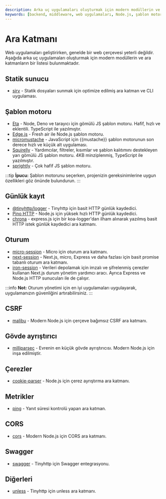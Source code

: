 ```yaml
---
description: Arka uç uygulamaları oluşturmak için modern modüllerin ve ara katmanların bir listesi.
keywords: [backend, middleware, web uygulamaları, Node.js, şablon motoru, günlük kayıt, CSRF]
---
```


# Ara Katmanı

Web uygulamaları geliştirirken, genelde bir web çerçevesi yeterli değildir. Aşağıda arka uç uygulamaları oluşturmak için modern modüllerin ve ara katmanların bir listesi bulunmaktadır.

## Statik sunucu

- [sirv](https://github.com/lukeed/sirv) - Statik dosyaları sunmak için optimize edilmiş ara katman ve CLI uygulaması.

## Şablon motoru

- [Eta](https://eta.js.org/) - Node, Deno ve tarayıcı için gömülü JS şablon motoru. Hafif, hızlı ve eklentili. TypeScript ile yazılmıştır.
- [Edge.js](https://github.com/edge-js/edge) - Fresh air ile Node.js şablon motoru.
- [micromustache](https://github.com/userpixel/micromustache) - JavaScript için {{mustache}} şablon motorunun son derece hızlı ve küçük alt uygulaması.
- [Squirelly](https://github.com/squirrellyjs/squirrelly) - Yardımcılar, filtreler, kısımlar ve şablon kalıtımını destekleyen yarı gömülü JS şablon motoru. 4KB minziplenmiş, TypeScript ile yazılmıştır.
- [sprightly](https://github.com/obadakhalili/sprightly) - Çok hafif JS şablon motoru.

:::tip
**İpucu:** Şablon motorunu seçerken, projenizin gereksinimlerine uygun özellikleri göz önünde bulundurun.
:::

## Günlük kayıt

- [@tinyhttp/logger](https://github.com/tinyhttp/logger) - Tinyhttp için basit HTTP günlük kaydedici.
- [Pino HTTP](https://github.com/pinojs/pino-http) - Node.js için yüksek hızlı HTTP günlük kaydedici.
- [chrona](https://github.com/xambassador/chrona) - express.js için bir koa-logger'dan ilham alınarak yazılmış basit HTTP istek günlük kaydedici ara katmanı.

## Oturum

- [micro-session](https://github.com/meyer9/micro-session) - Micro için oturum ara katmanı.
- [next-session](https://github.com/hoangvvo/next-session) - Next.js, micro, Express ve daha fazlası için basit promise tabanlı oturum ara katmanı.
- [iron-session](https://github.com/vvo/iron-session) - Verileri depolamak için imzalı ve şifrelenmiş çerezler kullanan Next.js durum yönetim yardımcı aracı. Ayrıca Express ve Node.js HTTP sunucuları ile de çalışır.

:::info
**Not:** Oturum yönetimi için en iyi uygulamaları uygulayarak, uygulamanızın güvenliğini artırabilirsiniz.
:::

## CSRF

- [malibu](https://github.com/tinyhttp/malibu) - Modern Node.js için çerçeve bağımsız CSRF ara katmanı.

## Gövde ayrıştırıcı

- [milliparsec](https://github.com/tinyhttp/milliparsec) - Evrenin en küçük gövde ayrıştırıcısı. Modern Node.js için inşa edilmiştir.

## Çerezler

- [cookie-parser](https://github.com/tinyhttp/cookie-parser) - Node.js için çerez ayrıştırma ara katmanı.

## Metrikler

- [ping](https://github.com/tinyhttp/ping) - Yanıt süresi kontrolü yapan ara katman.

## CORS

- [cors](https://github.com/tinyhttp/cors) - Modern Node.js için CORS ara katmanı.

## Swagger

- [swagger](https://github.com/tinyhttp/swagger) - Tinyhttp için Swagger entegrasyonu.

## Diğerleri

- [unless](https://github.com/tinyhttp/unless) - Tinyhttp için unless ara katmanı.